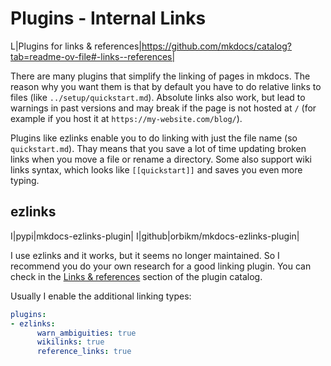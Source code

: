 # Plugins - Internal Links

L|Plugins for links & references|https://github.com/mkdocs/catalog?tab=readme-ov-file#-links--references|

There are many plugins that simplify the linking of pages in mkdocs.
The reason why you want them is that by default you have to do relative links to files (like `../setup/quickstart.md`).
Absolute links also work, but lead to warnings in past versions and may break if the page is not hosted at `/` (for example if you host it at `https://my-website.com/blog/`).

Plugins like ezlinks enable you to do linking with just the file name (so `quickstart.md`).
Thay means that you save a lot of time updating broken links when you move a file or rename a directory.
Some also support wiki links syntax, which looks like `[[quickstart]]` and saves you even more typing.

## ezlinks

I|pypi|mkdocs-ezlinks-plugin|
I|github|orbikm/mkdocs-ezlinks-plugin|

I use ezlinks and it works, but it seems no longer maintained.
So I recommend you do your own research for a good linking plugin.
You can check in the [Links & references](https://github.com/mkdocs/catalog?tab=readme-ov-file#-links--references) section of the plugin catalog.

Usually I enable the additional linking types:
```yaml
plugins:
- ezlinks:
      warn_ambiguities: true
      wikilinks: true
      reference_links: true
```
